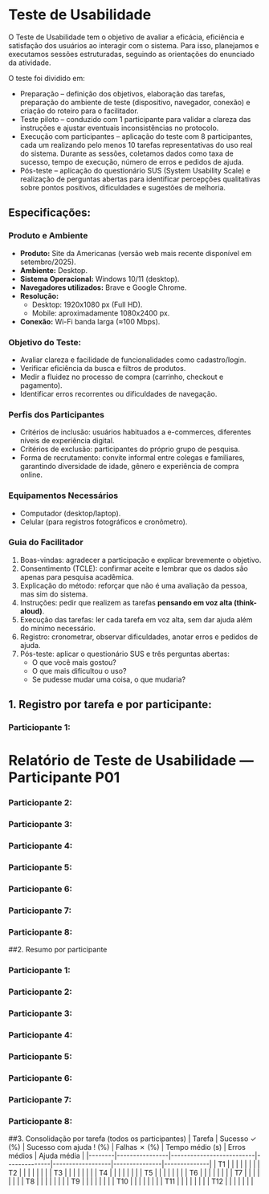 # Teste de Usabilidade

O Teste de Usabilidade tem o objetivo de avaliar a eficácia, eficiência e satisfação dos usuários ao interagir com o sistema. Para isso, planejamos e executamos sessões estruturadas, seguindo as orientações do enunciado da atividade.

O teste foi dividido em:
- Preparação – definição dos objetivos, elaboração das tarefas, preparação do ambiente de teste (dispositivo, navegador, conexão) e criação do roteiro para o facilitador.
- Teste piloto – conduzido com 1 participante para validar a clareza das instruções e ajustar eventuais inconsistências no protocolo.
- Execução com participantes – aplicação do teste com 8 participantes, cada um realizando pelo menos 10 tarefas representativas do uso real do sistema. Durante as sessões, coletamos dados como taxa de sucesso, tempo de execução, número de erros e pedidos de ajuda.
- Pós-teste – aplicação do questionário SUS (System Usability Scale) e realização de perguntas abertas para identificar percepções qualitativas sobre pontos positivos, dificuldades e sugestões de melhoria.

## Especificações:
### Produto e Ambiente
- **Produto:** Site da Americanas (versão web mais recente disponível em setembro/2025).  
- **Ambiente:** Desktop.  
- **Sistema Operacional:** Windows 10/11 (desktop).  
- **Navegadores utilizados:** Brave e Google Chrome.  
- **Resolução:**  
  - Desktop: 1920x1080 px (Full HD).  
  - Mobile: aproximadamente 1080x2400 px.  
- **Conexão:** Wi-Fi banda larga (≈100 Mbps). 

### Objetivo do Teste:
- Avaliar clareza e facilidade de funcionalidades como cadastro/login.  
- Verificar eficiência da busca e filtros de produtos.  
- Medir a fluidez no processo de compra (carrinho, checkout e pagamento).  
- Identificar erros recorrentes ou dificuldades de navegação. 

### Perfis dos Participantes
- Critérios de inclusão: usuários habituados a e-commerces, diferentes níveis de experiência digital.  
- Critérios de exclusão: participantes do próprio grupo de pesquisa.  
- Forma de recrutamento: convite informal entre colegas e familiares, garantindo diversidade de idade, gênero e experiência de compra online.  


###  Equipamentos Necessários
- Computador (desktop/laptop).  
- Celular (para registros fotográficos e cronômetro). 

### Guia do Facilitador
1. Boas-vindas: agradecer a participação e explicar brevemente o objetivo.  
2. Consentimento (TCLE): confirmar aceite e lembrar que os dados são apenas para pesquisa acadêmica.  
3. Explicação do método: reforçar que não é uma avaliação da pessoa, mas sim do sistema.  
4. Instruções: pedir que realizem as tarefas **pensando em voz alta (think-aloud)**.  
5. Execução das tarefas: ler cada tarefa em voz alta, sem dar ajuda além do mínimo necessário.  
6. Registro: cronometrar, observar dificuldades, anotar erros e pedidos de ajuda.  
7. Pós-teste: aplicar o questionário SUS e três perguntas abertas:  
   - O que você mais gostou?  
   - O que mais dificultou o uso?  
   - Se pudesse mudar uma coisa, o que mudaria?

## 1. Registro por tarefa e por participante:
### Particiopante 1: 
# Relatório de Teste de Usabilidade — Participante P01

### Particiopante 2:

### Particiopante 3:

### Particiopante 4:

### Particiopante 5:

### Particiopante 6:

### Particiopante 7:

### Particiopante 8:

 ##2. Resumo por participante
 ### Particiopante 1: 

 ### Particiopante 2:
 
 ### Particiopante 3: 
 
 ### Particiopante 4: 
 
 ### Particiopante 5:

 ### Particiopante 6: 
 
 ### Particiopante 7:

 ### Particiopante 8:

 ##3. Consolidação por tarefa (todos os participantes)
| Tarefa | Sucesso ✓ (%) | Sucesso com ajuda ! (%) | Falhas ✗ (%) | Tempo médio (s) | Erros médios | Ajuda média |
|--------|----------------|--------------------------|--------------|------------------|---------------|--------------|
| T1     |                |                          |              |                  |               |              |
| T2     |                |                          |              |                  |               |              |
| T3     |                |                          |              |                  |               |              |
| T4     |                |                          |              |                  |               |              |
| T5     |                |                          |              |                  |               |              |
| T6     |                |                          |              |                  |               |              |
| T7     |                |                          |              |                  |               |              |
| T8     |                |                          |              |                  |               |              |
| T9     |                |                          |              |                  |               |              |
| T10    |                |                          |              |                  |               |              |
| T11    |                |                          |              |                  |               |              |
| T12    |                |                          |              |                  |               |              |




 

